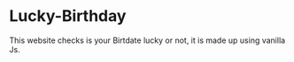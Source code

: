 # Lucky-Birthday
 This website checks is your Birtdate lucky or not, it is made up using vanilla Js.
